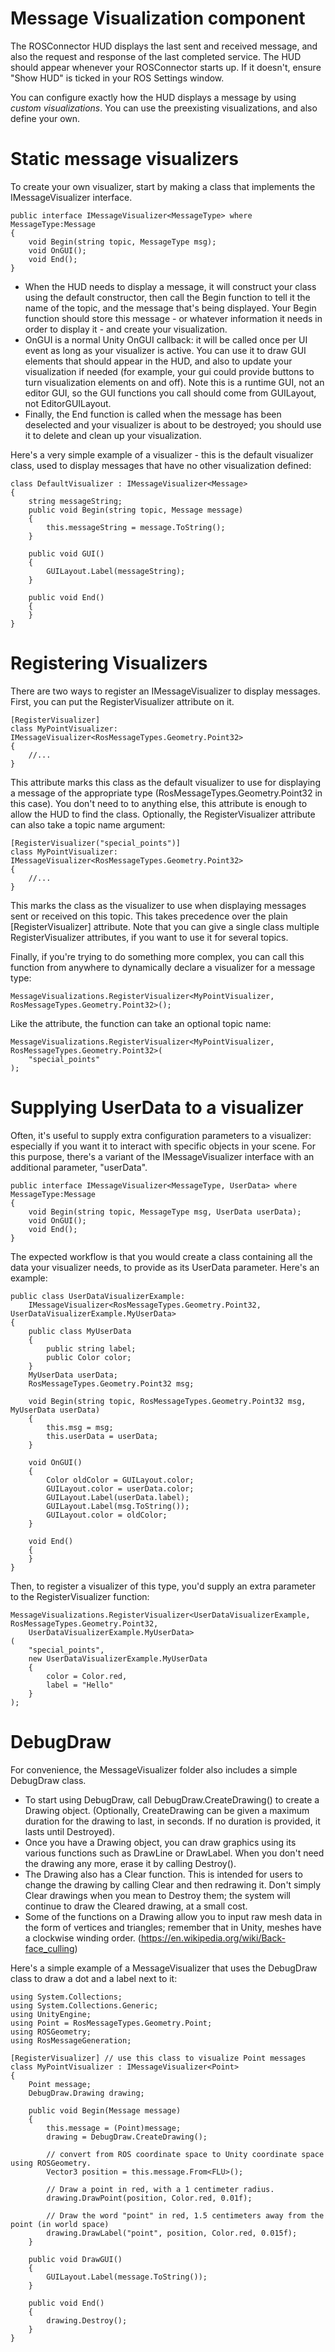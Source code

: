 # Message Visualization component

The ROSConnector HUD displays the last sent and received message, and also the request and response of the last completed service. The HUD should appear whenever your ROSConnector starts up. If it doesn't, ensure "Show HUD" is ticked in your ROS Settings window.

You can configure exactly how the HUD displays a message by using *custom visualizations*. You can use the preexisting visualizations, and also define your own.

# Static message visualizers

To create your own visualizer, start by making a class that implements the IMessageVisualizer interface.

	public interface IMessageVisualizer<MessageType> where MessageType:Message
	{
		void Begin(string topic, MessageType msg);
		void OnGUI();
		void End();
	}
	
- When the HUD needs to display a message, it will construct your class using the default constructor, then call the Begin function to tell it the name of the topic, and the message that's being displayed. Your Begin function should store this message - or whatever information it needs in order to display it - and create your visualization.
- OnGUI is a normal Unity OnGUI callback: it will be called once per UI event as long as your visualizer is active. You can use it to draw GUI elements that should appear in the HUD, and also to update your visualization if needed (for example, your gui could provide buttons to turn visualization elements on and off). Note this is a runtime GUI, not an editor GUI, so the GUI functions you call should come from GUILayout, not EditorGUILayout.
- Finally, the End function is called when the message has been deselected and your visualizer is about to be destroyed; you should use it to delete and clean up your visualization.

Here's a very simple example of a visualizer - this is the default visualizer class, used to display messages that have no other visualization defined:

    class DefaultVisualizer : IMessageVisualizer<Message>
    {
        string messageString;
        public void Begin(string topic, Message message)
        {
            this.messageString = message.ToString();
        }

        public void GUI()
        {
            GUILayout.Label(messageString);
        }

        public void End()
        {
        }
    }


# Registering Visualizers

There are two ways to register an IMessageVisualizer to display messages. First, you can put the RegisterVisualizer attribute on it.

	[RegisterVisualizer]
	class MyPointVisualizer: IMessageVisualizer<RosMessageTypes.Geometry.Point32>
	{
		//...
	}

This attribute marks this class as the default visualizer to use for displaying a message of the appropriate type (RosMessageTypes.Geometry.Point32 in this case). You don't need to to anything else, this attribute is enough to allow the HUD to find the class.
Optionally, the RegisterVisualizer attribute can also take a topic name argument:

	[RegisterVisualizer("special_points")]
	class MyPointVisualizer: IMessageVisualizer<RosMessageTypes.Geometry.Point32>
	{
		//...
	}

This marks the class as the visualizer to use when displaying messages sent or received on this topic. This takes precedence over the plain [RegisterVisualizer] attribute. Note that you can give a single class multiple RegisterVisualizer attributes, if you want to use it for several topics.

Finally, if you're trying to do something more complex, you can call this function from anywhere to dynamically declare a visualizer for a message type:

	MessageVisualizations.RegisterVisualizer<MyPointVisualizer, RosMessageTypes.Geometry.Point32>();

Like the attribute, the function can take an optional topic name:

	MessageVisualizations.RegisterVisualizer<MyPointVisualizer, RosMessageTypes.Geometry.Point32>(
		"special_points"
	);

# Supplying UserData to a visualizer

Often, it's useful to supply extra configuration parameters to a visualizer: especially if you want it to interact with specific objects in your scene. For this purpose, there's a variant of the IMessageVisualizer interface with an additional parameter, "userData".

	public interface IMessageVisualizer<MessageType, UserData> where MessageType:Message
	{
		void Begin(string topic, MessageType msg, UserData userData);
		void OnGUI();
		void End();
	}

The expected workflow is that you would create a class containing all the data your visualizer needs, to provide as its UserData parameter. Here's an example:

	public class UserDataVisualizerExample:
		IMessageVisualizer<RosMessageTypes.Geometry.Point32, UserDataVisualizerExample.MyUserData>
	{
		public class MyUserData
		{
			public string label;
			public Color color;
		}
		MyUserData userData;
		RosMessageTypes.Geometry.Point32 msg;
		
		void Begin(string topic, RosMessageTypes.Geometry.Point32 msg, MyUserData userData)
		{
			this.msg = msg;
			this.userData = userData;
		}
		
		void OnGUI()
		{
			Color oldColor = GUILayout.color;
			GUILayout.color = userData.color;
			GUILayout.Label(userData.label);
			GUILayout.Label(msg.ToString());
			GUILayout.color = oldColor;
		}
		
		void End()
		{
		}
	}

Then, to register a visualizer of this type, you'd supply an extra parameter to the RegisterVisualizer function:

	MessageVisualizations.RegisterVisualizer<UserDataVisualizerExample, RosMessageTypes.Geometry.Point32,
		UserDataVisualizerExample.MyUserData>
	(
		"special_points",
		new UserDataVisualizerExample.MyUserData
		{
			color = Color.red,
			label = "Hello"
		}
	);


# DebugDraw

For convenience, the MessageVisualizer folder also includes a simple DebugDraw class.

- To start using DebugDraw, call DebugDraw.CreateDrawing() to create a Drawing object. (Optionally, CreateDrawing can be given a maximum duration for the drawing to last, in seconds. If no duration is provided, it lasts until Destroyed).
- Once you have a Drawing object, you can draw graphics using its various functions such as DrawLine or DrawLabel. When you don't need the drawing any more, erase it by calling Destroy().
- The Drawing also has a Clear function. This is intended for users to change the drawing by calling Clear and then redrawing it. Don't simply Clear drawings when you mean to Destroy them; the system will continue to draw the Cleared drawing, at a small cost.
- Some of the functions on a Drawing allow you to input raw mesh data in the form of vertices and triangles; remember that in Unity, meshes have a clockwise winding order. (https://en.wikipedia.org/wiki/Back-face_culling)

Here's a simple example of a MessageVisualizer that uses the DebugDraw class to draw a dot and a label next to it:

	using System.Collections;
	using System.Collections.Generic;
	using UnityEngine;
	using Point = RosMessageTypes.Geometry.Point;
	using ROSGeometry;
	using RosMessageGeneration;

	[RegisterVisualizer] // use this class to visualize Point messages
	class MyPointVisualizer : IMessageVisualizer<Point>
	{
		Point message;
		DebugDraw.Drawing drawing;

		public void Begin(Message message)
		{
			this.message = (Point)message;
			drawing = DebugDraw.CreateDrawing();

			// convert from ROS coordinate space to Unity coordinate space using ROSGeometry.
			Vector3 position = this.message.From<FLU>();

			// Draw a point in red, with a 1 centimeter radius.
			drawing.DrawPoint(position, Color.red, 0.01f);
			
			// Draw the word "point" in red, 1.5 centimeters away from the point (in world space)
			drawing.DrawLabel("point", position, Color.red, 0.015f);
		}

		public void DrawGUI()
		{
			GUILayout.Label(message.ToString());
		}

		public void End()
		{
			drawing.Destroy();
		}
	}